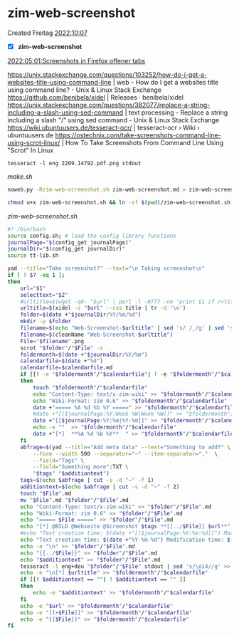 # zim-web-screenshot
Created Freitag [2022:10:07]()

- [x] **zim-web-screenshot**


[2022:05:01:Screenshots in Firefox offener tabs]()

<https://unix.stackexchange.com/questions/103252/how-do-i-get-a-websites-title-using-command-line> | web - How do I get a websites title using command line? - Unix & Linux Stack Exchange
<https://github.com/benibela/xidel> | Releases · benibela/xidel
<https://unix.stackexchange.com/questions/382077/replace-a-string-including-a-slash-using-sed-command> | text processing - Replace a string including a slash "/" using sed command - Unix & Linux Stack Exchange
<https://wiki.ubuntuusers.de/tesseract-ocr/> | tesseract-ocr › Wiki › ubuntuusers.de
<https://ostechnix.com/take-screenshots-command-line-using-scrot-linux/> | How To Take Screenshots From Command Line Using "Scrot" In Linux

``tesseract -l eng 2209.14792.pdf.png stdout``

*make.sh*
```bash
noweb.py -Rzim-web-screenshot.sh zim-web-screenshot.md > zim-web-screenshot.sh && echo 'fertig'
```


```bash
chmod u+x zim-web-screenshot.sh && ln -sf $(pwd)/zim-web-screenshot.sh ~/.local/bin/zim-web-screenshot.sh && echo 'fertig'
```
*zim-web-screenshot.sh*
```bash
#! /bin/bash
source config.sh; # load the config library functions
journalPage="$(config_get journalPage)"
journalDir="$(config_get journalDir)"
source tt-lib.sh

yad --title="Take screenshot?" --text="\n Taking screenshot\n"
if [ ! $? -eq 1 ];
then
	url="$1"
	selecttext="$2"
	#urltitle=$(wget -qO- "$url" | perl -l -0777 -ne 'print $1 if /<title.*?>\s*(.*?)\s*<\/title/si' | recode html..)
	urltitle=$(xidel -s "$url" --css title | tr -d '\n')
	folder=$(date +"$journalDir/%Y/%m/%d")
	mkdir -p $folder
	filename=$(echo "Web-Screenshot-$urltitle" | sed 's/ /_/g' | sed 's/\//_/g' | sed 's/?/__/g' | sed 's/:/;/g'| sed -e "s/'/_/g" | sed 's/\"//g' | sed 's/\&/n/g' | sed -e "s/|//g" | sed 's/\[/(/g' | sed 's/\]/)/g')
	filename=$(cleanName "Web-Screenshot-$urltitle")
	File="$filename".png
	scrot "$folder"/"$File" -s
	foldermonth=$(date +"$journalDir/%Y/%m")
	calendarfile=$(date +"%d")
	calendarfile=$calendarfile.md
	if [[! -e "$foldermonth"/"$calendarfile"| ! -e "$foldermonth"/"$calendarfile" ]] 
	then
		touch "$foldermonth"/"$calendarfile"
		echo "Content-Type: text/x-zim-wiki" >> "$foldermonth"/"$calendarfile"
		echo "Wiki-Format: zim 0.6" >> "$foldermonth"/"$calendarfile"
		date +"===== %A %d %b %Y =====" >> "$foldermonth"/"$calendarfile"
		#date +"[[$journalPage:%Y:Week %W|Week %W]]" >> "$foldermonth"/"$calendarfile"
		date +"[[$journalPage:%Y:%m|%Y-%m]]" >> "$foldermonth"/"$calendarfile"
		echo -e ""  >> "$foldermonth"/"$calendarfile"
		date +"[*]  **%A %d %b %Y**  " >> "$foldermonth"/"$calendarfile"
	fi
	abfrage=$(yad --title="Add meta data" --text="Something to add?" \
		--form --width 500 --separator="~" --item-separator=","  \
		--field="Tags" \
		--field="Something more":TXT \
		"$tags" "$additiontext")
	tags=$(echo $abfrage | cut -s -d "~" -f 1)
	additiontext=$(echo $abfrage | cut -s -d "~" -f 2)
	touch "$File".md
	mv "$File".md "$folder"/"$File".md
	echo "Content-Type: text/x-zim-wiki" >> "$folder"/"$File".md
	echo "Wiki-Format: zim 0.6" >> "$folder"/"$File".md
	echo "===== $File =====" >> "$folder"/"$File".md
	echo "[*] @BILD @Webseite @Screenshot $tags **[[../$File]] $url**" >> "$folder"/"$File".md
	#echo "Text creation time: $(date +"[[$journalPage:%Y:%m:%d]]") Modification time: $(date +"[[$journalPage:%Y:%m:%d]]" -r "$folder"/"$File")" >> "$folder"/"$File".md
	echo "Text creation time: $(date +"%Y-%m-%d") Modification time: $(date +"%Y-%m-%d" -r "$folder"/"$File")" >> "$folder"/"$File".md
	echo -e "\n" >> "$folder"/"$File".md
	echo "{{../$File}}" >> "$folder"/"$File".md
	echo "$additiontext" >> "$folder"/"$File".md
	tesseract -l eng+deu "$folder"/"$File" stdout | sed 's/\o14//g' >> "$folder"/"$File".md
	echo -e "\n[*] $urltitle" >> "$foldermonth"/"$calendarfile"
	if [[! $additiontext == ""| ! $additiontext == "" ]]
	then
		echo -e "$additiontext" >> "$foldermonth"/"$calendarfile"
	fi
	echo -e "$url" >> "$foldermonth"/"$calendarfile"
	echo -e "[[+$File]]" >> "$foldermonth"/"$calendarfile"
	echo -e "{{$File}}" >> "$foldermonth"/"$calendarfile"
fi
```
